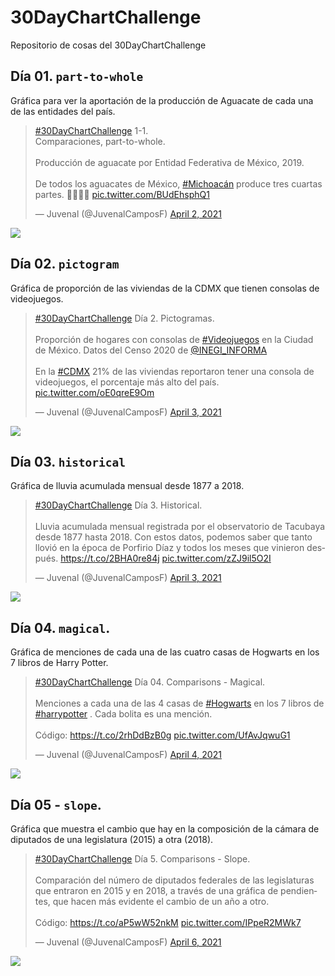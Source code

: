 # 30DayChartChallenge

Repositorio de cosas del 30DayChartChallenge

## Día 01. `part-to-whole`

Gráfica para ver la aportación de la producción de Aguacate de cada una de las entidades del país. 

<blockquote class="twitter-tweet"><p lang="es" dir="ltr"><a href="https://twitter.com/hashtag/30DayChartChallenge?src=hash&amp;ref_src=twsrc%5Etfw">#30DayChartChallenge</a> 1-1.<br>Comparaciones, part-to-whole. <br><br>Producción de aguacate por Entidad Federativa de México, 2019. <br><br>De todos los aguacates de México, <a href="https://twitter.com/hashtag/Michoac%C3%A1n?src=hash&amp;ref_src=twsrc%5Etfw">#Michoacán</a> produce tres cuartas partes. 🥑🥑🥑👀 <a href="https://t.co/BUdEhsphQ1">pic.twitter.com/BUdEhsphQ1</a></p>&mdash; Juvenal (@JuvenalCamposF) <a href="https://twitter.com/JuvenalCamposF/status/1377820093359394820?ref_src=twsrc%5Etfw">April 2, 2021</a></blockquote> 

![](https://github.com/JuveCampos/30DayChartChallenge2021/raw/main/Day%2001.%20Part%20to%20whole/Gráfica%20Final.png)

## Día 02. `pictogram`

Gráfica de proporción de las viviendas de la CDMX que tienen consolas de videojuegos. 

<blockquote class="twitter-tweet"><p lang="es" dir="ltr"><a href="https://twitter.com/hashtag/30DayChartChallenge?src=hash&amp;ref_src=twsrc%5Etfw">#30DayChartChallenge</a> Día 2. Pictogramas.<br><br>Proporción de hogares con consolas de <a href="https://twitter.com/hashtag/Videojuegos?src=hash&amp;ref_src=twsrc%5Etfw">#Videojuegos</a> en la Ciudad de México. Datos del Censo 2020 de <a href="https://twitter.com/INEGI_INFORMA?ref_src=twsrc%5Etfw">@INEGI_INFORMA</a><br><br>En la <a href="https://twitter.com/hashtag/CDMX?src=hash&amp;ref_src=twsrc%5Etfw">#CDMX</a> 21% de las viviendas reportaron tener una consola de videojuegos, el porcentaje más alto del país. <a href="https://t.co/oE0qreE9Om">pic.twitter.com/oE0qreE9Om</a></p>&mdash; Juvenal (@JuvenalCamposF) <a href="https://twitter.com/JuvenalCamposF/status/1378164989014405122?ref_src=twsrc%5Etfw">April 3, 2021</a></blockquote>

![](https://github.com/JuveCampos/30DayChartChallenge2021/raw/main/Day%2002.%20Pictogram/grafica_2_transparente.png)


## Día 03. `historical`

Gráfica de lluvia acumulada mensual desde 1877 a 2018.

<blockquote class="twitter-tweet"><p lang="es" dir="ltr"><a href="https://twitter.com/hashtag/30DayChartChallenge?src=hash&amp;ref_src=twsrc%5Etfw">#30DayChartChallenge</a> Día 3. Historical. <br><br>Lluvia acumulada mensual registrada por el observatorio de Tacubaya desde 1877 hasta 2018. Con estos datos, podemos saber que tanto llovió en la época de Porfirio Díaz y todos los meses que vinieron después. <a href="https://t.co/2BHA0re84j">https://t.co/2BHA0re84j</a> <a href="https://t.co/zZJ9il5O2I">pic.twitter.com/zZJ9il5O2I</a></p>&mdash; Juvenal (@JuvenalCamposF) <a href="https://twitter.com/JuvenalCamposF/status/1378378349488168961?ref_src=twsrc%5Etfw">April 3, 2021</a></blockquote> 


![](https://raw.githubusercontent.com/JuveCampos/30DayChartChallenge2021/main/Day%2003.%20Historical/lluvia_tacubaya.png)

## Día 04. `magical`. 

Gráfica de menciones de cada una de las cuatro casas de Hogwarts en los 7 libros de Harry Potter. 

<blockquote class="twitter-tweet"><p lang="es" dir="ltr"><a href="https://twitter.com/hashtag/30DayChartChallenge?src=hash&amp;ref_src=twsrc%5Etfw">#30DayChartChallenge</a> Día 04. Comparisons - Magical. <br><br>Menciones a cada una de las 4 casas de <a href="https://twitter.com/hashtag/Hogwarts?src=hash&amp;ref_src=twsrc%5Etfw">#Hogwarts</a> en los 7 libros de <a href="https://twitter.com/hashtag/harrypotter?src=hash&amp;ref_src=twsrc%5Etfw">#harrypotter</a> . Cada bolita es una mención. <br><br>Código: <a href="https://t.co/2rhDdBzB0g">https://t.co/2rhDdBzB0g</a> <a href="https://t.co/UfAvJqwuG1">pic.twitter.com/UfAvJqwuG1</a></p>&mdash; Juvenal (@JuvenalCamposF) <a href="https://twitter.com/JuvenalCamposF/status/1378772757198987265?ref_src=twsrc%5Etfw">April 4, 2021</a></blockquote> 


![](https://raw.githubusercontent.com/JuveCampos/30DayChartChallenge2021/main/Day%2004.%20Magical/Captura%20de%20Pantalla%202021-04-04%20a%20la(s)%2013.06.28.png)

## Día 05 - `slope`. 

Gráfica que muestra el cambio que hay en la composición de la cámara de diputados de una legislatura (2015) a otra (2018).

<blockquote class="twitter-tweet"><p lang="es" dir="ltr"><a href="https://twitter.com/hashtag/30DayChartChallenge?src=hash&amp;ref_src=twsrc%5Etfw">#30DayChartChallenge</a> Día 5. Comparisons - Slope. <br><br>Comparación del número de diputados federales de las legislaturas que entraron en 2015 y en 2018, a través de una gráfica de pendientes, que hacen más evidente el cambio de un año a otro. <br><br>Código: <a href="https://t.co/aP5wW52nkM">https://t.co/aP5wW52nkM</a> <a href="https://t.co/IPpeR2MWk7">pic.twitter.com/IPpeR2MWk7</a></p>&mdash; Juvenal (@JuvenalCamposF) <a href="https://twitter.com/JuvenalCamposF/status/1379297489677787136?ref_src=twsrc%5Etfw">April 6, 2021</a></blockquote>

![](https://raw.githubusercontent.com/JuveCampos/30DayChartChallenge2021/main/Day%2005.%20Slope/grafica_05.png)



